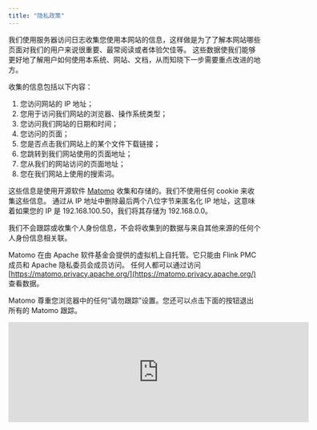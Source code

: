 ```yaml
---
title: "隐私政策"
---
```


我们使用服务器访问日志收集您使用本网站的信息，这样做是为了了解本网站哪些页面对我们的用户来说很重要、最常阅读或者体验欠佳等。
这些数据使我们能够更好地了解用户如何使用本系统、网站、文档，从而知晓下一步需要重点改进的地方。

收集的信息包括以下内容：

1. 您访问网站的 IP 地址；
2. 您用于访问我们网站的浏览器、操作系统类型；
3. 您访问我们网站的日期和时间；
4. 您访问的页面；
5. 您是否点击我们网站上的某个文件下载链接；
6. 您跳转到我们网站使用的页面地址；
7. 您从我们的网站访问的页面地址；
8. 您在我们网站上使用的搜索词。

这些信息是使用开源软件 [Matomo](https://matomo.org/) 收集和存储的。我们不使用任何 cookie 来收集这些信息。
通过从 IP 地址中删除最后两个八位字节来匿名化 IP 地址，这意味着如果您的 IP 是 192.168.100.50，我们将其存储为 192.168.0.0。

我们不会跟踪或收集个人身份信息，不会将收集到的数据与来自其他来源的任何个人身份信息相关联。

Matomo 在由 Apache 软件基金会提供的虚拟机上自托管。它只能由 Flink PMC 成员和 Apache 隐私委员会成员访问。
任何人都可以通过访问 [https://matomo.privacy.apache.org/](https://matomo.privacy.apache.org/) 查看数据。

Matomo 尊重您浏览器中的任何“请勿跟踪”设置。您还可以点击下面的按钮退出所有的 Matomo 跟踪。

<iframe
style="border: 0; height: 200px; width: 600px;"
src="https://matomo.privacy.apache.org/index.php?module=CoreAdminHome&action=optOut&language=en&backgroundColor=&fontColor=&fontSize=14px&fontFamily=%22Helvetica%20Neue%22%2CHelvetica%2CArial%2Csans-serif"
></iframe>

